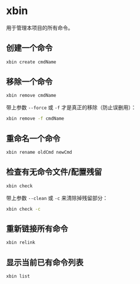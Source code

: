 # xbin

用于管理本项目的所有命令。

## 创建一个命令

```cmd
xbin create cmdName
```

## 移除一个命令

```cmd
xbin remove cmdName
```

带上参数 `--force` 或 `-f` 才是真正的移除（防止误删用）：

```cmd
xbin remove -f cmdName
```

## 重命名一个命令

```cmd
xbin rename oldCmd newCmd
```

## 检查有无命令文件/配置残留

```cmd
xbin check
```

带上参数 `--clean` 或 `-c` 来清除掉残留部分：

```cmd
xbin check -c
```

## 重新链接所有命令

```cmd
xbin relink
```

## 显示当前已有命令列表

```cmd
xbin list
```
